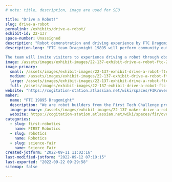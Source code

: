 ```yaml
---
# note: title, description, image are used for SEO

title: "Drive a Robot!"
slug: drive-a-robot
permalink: /exhibits/drive-a-robot/
exhibit-id: 22-137
space-number: Unassigned
description: "Robot demonstration and driving experience by FTC Dragomight 19895."
description-long: "FTC team Dragomight 19895 will perform community outreach by demonstrating a working competition robot.  The team will introduce the First Tech Challenge program to visitors and accept donations for fundraising.

The team will invite visitors to experience driving a robot through obstacles."
image: /assets/images/exhibit-images/22-137-exhibit-drive-a-robot-ftc-2022-2023-engineering-notebook-community-outreach-freedom-library-medium-large.jpg
image-primary: 
  small: /assets/images/exhibit-images/22-137-exhibit-drive-a-robot-ftc-2022-2023-engineering-notebook-community-outreach-freedom-library-medium-small.jpg
  medium: /assets/images/exhibit-images/22-137-exhibit-drive-a-robot-ftc-2022-2023-engineering-notebook-community-outreach-freedom-library-medium-medium.jpg
  large: /assets/images/exhibit-images/22-137-exhibit-drive-a-robot-ftc-2022-2023-engineering-notebook-community-outreach-freedom-library-medium-large.jpg
  full: /assets/images/exhibit-images/22-137-exhibit-drive-a-robot-ftc-2022-2023-engineering-notebook-community-outreach-freedom-library-medium-full.jpg
website: "https://cogitation-station.atlassian.net/wiki/spaces/FIR/overview"
maker: 
  name: "FTC 19895 Dragomight"
  description: "We are robot builders from the First Tech Challenge program competing in the 2022-2023 season."
  image-primary: /assets/images/exhibit-images/22-137-maker-drive-a-robot-dragomight-logo-medium.png
  website: https://cogitation-station.atlassian.net/wiki/spaces/fir/overview
categories: 
  - slug: first-robotics
    name: FIRST Robotics
  - slug: robotics
    name: Robotics
  - slug: science-fair
    name: Science Fair
created-jotform: "2022-09-11 11:02:16"
last-modified-jotform: "2022-09-12 07:19:15"
last-exported: "2022-09-22 09:29:58"
sitemap: false

---
```

